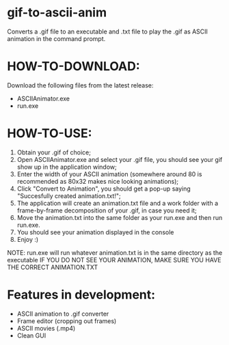 # gif-to-ascii-anim
Converts a .gif file to an executable and .txt file to play the .gif as ASCII animation in the command prompt.

# HOW-TO-DOWNLOAD:
Download the following files from the latest release:
- ASCIIAnimator.exe
- run.exe

# HOW-TO-USE:
1. Obtain your .gif of choice;
2. Open ASCIIAnimator.exe and select your .gif file, you should see your gif show up in the application window;
3. Enter the width of your ASCII animation (somewhere around 80 is recommended as 80x32 makes nice looking animations);
4. Click "Convert to Animation", you should get a pop-up saying "Succesfully created animation.txt!";
5. The application will create an animation.txt file and a work folder with a frame-by-frame decomposition of your .gif, in case you need it;
6. Move the animation.txt into the same folder as your run.exe and then run run.exe.
7. You should see your animation displayed in the console
8. Enjoy :)

NOTE: run.exe will run whatever animation.txt is in the same directory as the executable
IF YOU DO NOT SEE YOUR ANIMATION, MAKE SURE YOU HAVE THE CORRECT ANIMATION.TXT

# Features in development:
- ASCII animation to .gif converter
- Frame editor (cropping out frames)
- ASCII movies (.mp4)
- Clean GUI
